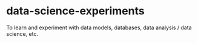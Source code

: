 # data-science-experiments
To learn and experiment with data models, databases, data analysis / data science, etc.
